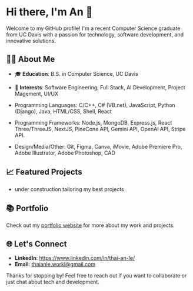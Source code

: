 # Hi there, I'm An 👋

Welcome to my GitHub profile! I'm a recent Computer Science graduate from UC Davis with a passion for technology, software development, and innovative solutions.

## 🧑‍💻 About Me

- 🎓 **Education**: B.S. in Computer Science, UC Davis
- 🚀 **Interests**: Software Engineering, Full Stack, AI Development, Project Magement, UI/UX

- Programming Languages: C/C++, C# (VB.net), JavaScript, Python (Django), Java, HTML/CSS, Shell, React
- Programming Frameworks: Node.js, MongoDB, Express.js, React Three/ThreeJS, NextJS, PineCone API, Gemini API,
OpenAI API, Stripe API.
- Design/Media/Other: Git, Figma, Canva, iMovie, Adobe Premiere Pro, Adobe Illustrator, Adobe Photoshop, CAD

## 📈 Featured Projects

- under construction tailoring my best projects

## 📚 Portfolio

Check out my [portfolio website](https://www.xntle.com/) for more about my work and projects.

## 🌐 Let's Connect

- **LinkedIn**: https://www.linkedin.com/in/thai-an-le/
- **Email**: thaianle.workl@gmail.com

Thanks for stopping by! Feel free to reach out if you want to collaborate or just chat about tech and development.

<!--
**xntle/xntle** is a ✨ _special_ ✨ repository because its `README.md` (this file) appears on your GitHub profile.

Here are some ideas to get you started:

- 🔭 I’m currently working on ...
- 🌱 I’m currently learning ...
- 👯 I’m looking to collaborate on ...
- 🤔 I’m looking for help with ...
- 💬 Ask me about ...
- 📫 How to reach me: ...
- 😄 Pronouns: ...
- ⚡ Fun fact: ...
-->
